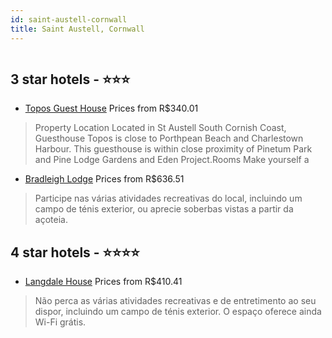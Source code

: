 ```yaml
---
id: saint-austell-cornwall
title: Saint Austell, Cornwall
---
```


<center><img src="https://assets.cosmos-data.com/thumbnails/large/7/15464c9be543cf52b93e73b0798bdaf9/UK2PUE.jpg" alt="" /></center>


##  3 star hotels - ⭐️⭐️⭐️

-    [Topos Guest House](https://www.hurb.com/br/aud/https://www.hurb.com/br/hotels/saint-austell/topos-guest-house-HT-EOIN?cmp=18055) Prices from R$340.01
   > Property Location Located in St Austell South Cornish Coast, Guesthouse Topos is close to Porthpean Beach and Charlestown Harbour. This guesthouse is within close proximity of Pinetum Park and Pine Lodge Gardens and Eden Project.Rooms Make yourself a
-    [Bradleigh Lodge](https://www.hurb.com/br/aud/https://www.hurb.com/br/hotels/saint-austelladleigh-lodge-HT-4NMZ?cmp=18055) Prices from R$636.51
   > Participe nas várias atividades recreativas do local, incluindo um campo de ténis exterior, ou aprecie soberbas vistas a partir da açoteia.

##  4 star hotels - ⭐️⭐️⭐️⭐️

-    [Langdale House](https://www.hurb.com/br/aud/https://www.hurb.com/br/hotels/saint-austell/langdale-house-HT-5IML?cmp=18055) Prices from R$410.41
   > Não perca as várias atividades recreativas e de entretimento ao seu dispor, incluindo um campo de ténis exterior. O espaço oferece ainda Wi-Fi grátis.
